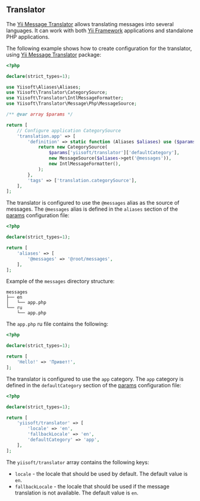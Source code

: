 ## Translator

The [Yii Message Translator](https://github.com/yiisoft/translator) allows translating messages into several languages. It can work with both [Yii Framework](https://www.yiiframework.com/) applications and standalone PHP applications.

The following example shows how to create configuration for the translator, using [Yii Message Translator](https://github.com/yiisoft/translator) package:

```php
<?php

declare(strict_types=1);

use Yiisoft\Aliases\Aliases;
use Yiisoft\Translator\CategorySource;
use Yiisoft\Translator\IntlMessageFormatter;
use Yiisoft\Translator\Message\Php\MessageSource;

/** @var array $params */

return [
    // Configure application CategorySource
    'translation.app' => [
        'definition' => static function (Aliases $aliases) use ($params) {
            return new CategorySource(
                $params['yiisoft/translator']['defaultCategory'],
                new MessageSource($aliases->get('@messages')),
                new IntlMessageFormatter(),
            );
        },
        'tags' => ['translation.categorySource'],
    ],
];
```

The translator is configured to use the `@messages` alias as the source of messages. The `@messages` alias is defined in the `aliases` section of the [params](https://github.com/yii-tools/app/blob/main/config/params.php) configuration file:

```php
<?php

declare(strict_types=1);

return [
    'aliases' => [
        '@messages' => '@root/messages',
    ],
];
```

Example of the `messages` directory structure:

```text
messages
├── en
│   └── app.php
└── ru
    └── app.php
```

The `app.php` ru file contains the following:

```php
<?php

declare(strict_types=1);

return [
    'Hello!' => 'Привет!',
];
```

The translator is configured to use the `app` category. The `app` category is defined in the `defaultCategory` section of the [params](https://github.com/yii-tools/app/blob/main/config/params.php) configuration file:

```php
<?php

declare(strict_types=1);

return [
    'yiisoft/translator' => [
        'locale' => 'en',
        'fallbackLocale' => 'en',
        'defaultCategory' => 'app',
    ],
];
```

The `yiisoft/translator` array contains the following keys:

- `locale` - the locale that should be used by default. The default value is `en`.
- `fallbackLocale` - the locale that should be used if the message translation is not available. The default value is `en`.
